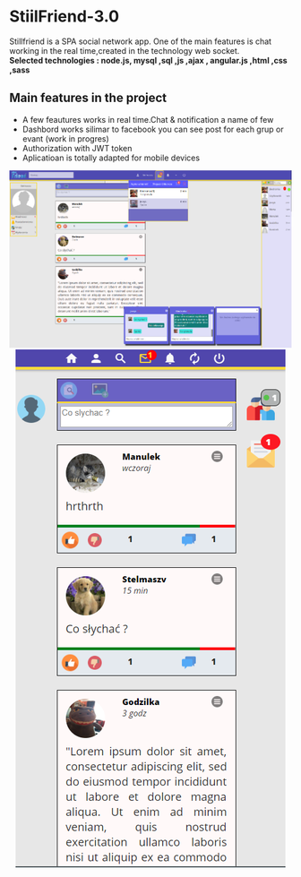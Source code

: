 # StiilFriend-3.0
Stillfriend is a SPA social network app. One of the main features is chat working in the real time,created in the technology web socket.<br>
<b>Selected technologies : node.js, mysql ,sql ,js ,ajax , angular.js ,html ,css ,sass</b>
<h2>Main features in the project</h2>
<ul>
  <li>A few feautures works in real time.Chat & notification a name of few </li>
  <li>Dashbord works silimar to facebook you can see post for each grup or evant (work in progres)</li>
  <li>Authorization with JWT token </li>
  <li>Aplicatioan is totally adapted for mobile devices</li>
</ul>

<center>
  <img src="Stillfriend.png">
  <img src="2.png">
</center>

